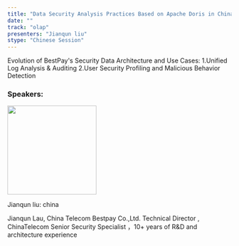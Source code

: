 ```yaml
---
title: "Data Security Analysis Practices Based on Apache Doris in China Telecom Bestpay"
date: ""
track: "olap"
presenters: "Jianqun liu"
stype: "Chinese Session"
---
```


Evolution of BestPay's Security Data Architecture and  Use Cases:
1.Unified Log Analysis & Auditing
2.User Security Profiling and  Malicious Behavior Detection

### Speakers:


<img src="https://sessionize.com/image/5d2c-400o400o1-hnSWVLuBppoevSEBHoui4s.jpg" width="200" /><br/>

Jianqun liu: china

Jianqun Lau, China Telecom Bestpay Co.,Ltd. Technical Director , ChinaTelecom Senior Security Specialist ，10+ years of R&D and architecture experience

